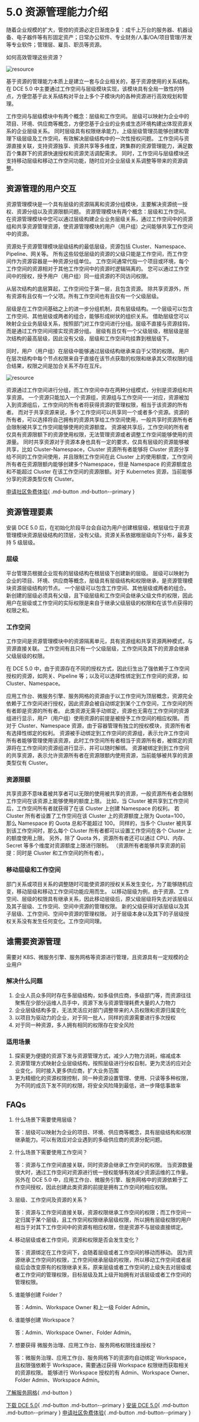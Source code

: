 # 5.0 资源管理能力介绍

随着企业规模的扩大，管控的资源必定日渐庞杂复：成千上万台的服务器、机器设备、电子器件等有形固定资产；日常办公软件、专业财务/人事/OA/项目管理/开发等专业软件；管理层、雇员、职员等资源。

如何高效管理这些资源？

![resource](images/resource01.png)

基于资源的管理能力本质上是建立一套与企业相关的，基于资源使用的关系结构。
在 DCE 5.0 中主要通过工作空间与层级模块实现，该模块具有全局一致性的特点，方便您基于此关系结构对平台上多个子模块内的各种资源进行高效规划和管理。

工作空间与层级模块中有两个概念：层级和工作空间。
层级可以映射为企业中的项目、环境、供应商等概念，方便您基于企业的业务或生态环境构建出体现资源关系的企业层级关系。
同时层级具有权限继承能力，上级层级管理员能够创建和管理下级层级及工作空间，有效解决层级结构中的一次性授权问题。
工作空间与资源直接关联，支持资源独享、资源共享等多维度，跨集群的资源管理能力，满足数百个集群下的资源快速授权和资源灵活调配需求。
同时，工作空间与层级模块还支持移动层级和移动工作空间功能，随时应对企业层级关系调整等带来的资源调整。

## 资源管理的用户交互

资源管理模块是一个具有层级的资源隔离和资源分组模块，主要解决资源统一授权、资源分组以及资源限额问题。
资源管理模块有两个概念：层级和工作空间。
在资源管理模块中您可以通过层级构建企业业务层级关系，通过工作空间中的资源组和共享资源管理资源，使资源管理模块的用户（用户组）之间能够共享工作空间中的资源。

资源处于资源管理模块层级结构的最低层级，资源包括 Cluster、Namespace、Pipeline、网关等。
所有这些较低层级的资源的父级只能是工作空间，而工作空间作为资源容器是一种资源分组单位。
工作空间通常代指一个项目或环境，每个工作空间的资源相对于其他工作空间中的资源时逻辑隔离的。
您可以通过工作空间中的授权，授予用户（用户组）同一组资源的不同访问权限。

从层次结构的底层算起，工作空间位于第一层，且包含资源。
除共享资源外，所有资源有且仅有一个父项。所有工作空间也有且仅有一个父级层级。

层级是在工作空间基础之上的进一步分组机制，具有层级结构。一个层级可以包含工作空间、其他层级或两者的组合，能够形成树状的组织关系。
借助层级您可以映射企业业务层级关系，按照部门对工作空间进行分组。层级不直接与资源挂钩，而是通过工作空间间接实现资源分组。
层级有且仅有一个父级层级，根层级是层次结构的最高层级，因此没有父级，层级和工作空间均挂靠到根层级下。

同时，用户（用户组）在层级中能够通过层级结构继承来自于父项的权限。
用户在层次结构中每个节点权限来自于直接在该节点获取的权限和继承其父项权限的组合结果，权限之间是加合关系不存在互斥。

![resource](images/resource02.png)

资源通过工作空间进行分组，而工作空间中存在两种分组模式，分别是资源组和共享资源。
一个资源只能加入一个资源组，资源组与工作空间一一对应，资源被加入到资源组后，工作空间的所有者将获得资源的管理权限，相当于该资源的所有者。
而对于共享资源来说，多个工作空间可以共享同一个或者多个资源。资源的所有者，可以选择将自己拥有的资源共享给工作空间使用，一般共享时资源所有者会限制被共享工作空间能够使用的资源额度。
资源被共享后，工作空间的所有者仅具有资源限额下的资源使用权限，无法管理资源或者调整工作空间能够使用的资源量。
同时共享资源对于资源本身也具有一定的要求，仅具有层级的资源能够被共享，比如 Cluster-Namespace，Cluster 资源所有者能够将 Cluster 资源分享给不同的工作空间使用，并且限制工作空间在此 Cluster 上的使用额度，工作空间所有者在资源限额内能够创建多个Namespace，但是 Namespace 的资源额度总和不能超过 Cluster 在该工作空间的资源限额。对于 Kubernetes 资源，当前能够分享的资源类型仅有 Cluster。

[申请社区免费体验](../dce/license0.md){ .md-button .md-button--primary }

## 资源管理要素

安装 DCE 5.0 后，在初始化阶段平台会自动为用户创建根层级，根层级位于资源管理模块资源层级结构的顶层，没有父级。资源关系依据根层级向下分布，最多支持 5 级层级。

### 层级

平台管理员根据企业现有的层级结构在根层级下创建新的层级。
层级可以映射为企业的项目、环境、供应商等概念，层级具有层级结构和权限继承，是资源管理模块资源层级结构的节点。
一个层级可以包含工作空间、其他层级或两者的组合。
新创建的层级必须具有父级，且下级层级和工作空间会继承父级文件的权限，因此用户在层级或工作空间的实际权限是来自于继承父级层级的权限和在该节点获得的权限之和。

### 工作空间

工作空间是资源管理模块中的资源隔离单元，具有资源组和共享资源两种模式，与资源直接关联。
工作空间有且只有一个父级层级，工作空间及其下的资源会继承父级层级的权限。

在 DCE 5.0 中，由于资源存在不同的授权方式，因此衍生出了强依赖于工作空间授权的资源，如网关、Pipeline 等；以及可以选择性绑定到工作空间的资源，如 Cluster、Namespace。

应用工作台、微服务引擎、服务网格的资源由于以工作空间为顶层概念，资源完全依赖于工作空间进行授权，因此资源会被自动绑定到某个工作空间，工作空间的所有者即是资源的所有者。
此类资源无需手动绑定，资源也无需在工作空间的资源组进行显示，用户（用户组）使用资源的前提是被授予工作空间的相应权限。
而对于 Cluster、Namespace 资源，由于容器管理有独立的授权模块，资源所有者有选择性绑定的权利。
资源被手动绑定到工作空间的资源组，表示允许工作空间所有者能够管理使用该资源，此时工作空间所有者相当于资源所有者，被绑定的资源将在工作空间的资源组进行显示，并可以随时解绑。
资源被绑定到到工作空间的共享资源，表示允许资源所有者在资源限额内使用资源，当前能够被共享的资源类型仅有 Cluster。

### 资源限额

共享资源不意味着被共享者可以无限的使用被共享的资源，一般资源所有者会限制工作空间在该资源上能够使用的额度上限。
比如，当 Cluster 被共享到工作空间后，工作空间所有者就获得了在该 Cluster 上创建 Namespace 的权利。
若 Cluster 所有者设置了工作空间在该 Cluster 上的资源额度上限为 Quota=100，那么 Namespace 的 Quota 总和不能超过 100。
同样的，当多个 Cluster 被共享到该工作空间时，那么每个 Cluster 所有者都可以设置工作空间在各个 Cluster 上的额度使用上限。
另外，除了 Quota 外，资源所有者还可以通过 CPU、内存、Secret 等多个维度对资源额度上限进行限制。
（资源所有者能够共享资源的前提：同时是 Cluster 和工作空间的所有者）。

### 移动层级和工作空间

部门关系或项目关系的调整随时可能使资源的授权关系发生变化，为了能够随机应变，移动层级和移动工作空间功能应用而生。
以移动层级为例，由于资源、工作空间、层级的权限具有继承关系，因此移动层级后，原父级层级将失去对该层级以及其子层级、工作空间、空间中资源的管理权限。
新的父级获得对该层级以及其子层级、工作空间、空间中资源的管理权限。
对于层级本身以及其下的子层级授权关系没有发生任何变化。工作空间同理。

## 谁需要资源管理

需要对 K8S、微服务引擎、服务网格等资源进行管理，且资源具有一定规模的企业用户

### 解决什么问题

1. 企业人员众多同时存在多层级结构，如多级供应商，多级部门等，而资源往往聚焦在少部分运维人员手中，资源下发与资源管理耗费大量的人力物力
2. 企业层级结构多变，无法灵活应对部门调整带来的人员权限和资源归属变化
3. 以项目为驱动力的企业，对于同一批人，同样的资源需要进行多次授权
4. 对于同一种资源，多人拥有相同的权限存在安全风险

### 适用场景

1. 探索更为便捷的资源下发与资源管理方式，减少人力物力消耗，缩减成本
2. 资源管理方式映射企业层级结构，按照层级进行分权自制，更为灵活的应对企业变化，同时接入更多供应商，扩大业务范围
3. 更为精细化的资源权限控制，同一种资源设置管理、使用、只读等多种权限，为不同的成员下发不同的权限，将安全风险降到最低，进一步降低事故率

## FAQs

1. 什么场景下需要使用层级？

    答：层级可以映射为企业的项目、环境、供应商等概念，具有层级结构和权限继承能力。可以有效应对企业遇到的多级供应商的资源分配问题。

2. 什么场景下需要使用工作空间？

    答：资源与工作空间直接关联，同时资源会继承工作空间的权限。
    当资源数量很大时，通过工作空间对资源进行统一授权能够有效减少资源运维的工作量。
    另外在 DCE 5.0 中，应用工作台、微服务引擎、服务网格中的资源依赖于工作空间授权，因此创建此类资源的前提是拥有工作空间的相应权限。

3. 层级、工作空间及资源的关系？

    答：资源与工作空间直接关联，资源权限继承工作空间的权限；而工作空间一定归属于某个层级，且工作空间权限继承层级权限，所以拥有层级权限的用户相当于对其下工作空间中的资源有相应权限，但是资源不与层级直接绑定。

4. 移动层级或者工作空间，资源和权限是否会发生变化？

    答：资源绑定在工作空间下，会随着层级或者工作空间的移动而移动。
    因为资源继承工作空间的权限，工作空间继承层级的权限，所以移动工作空间或者层级后会改变原有的权限继承关系，原来层级或者工作空间的上级失去对层级或者工作空间的管理权限，目标层级及其上级开始拥有对该层级或者工作空间的管理权限。

5. 谁能够创建 Folder？

    答：Admin、Workspace Owner 和上一级 Folder Admin。

6. 谁能够创建 Workspace？

    答：Admin、Workspace Owner、Folder Admin。
   
7. 想要获得 微服务治理、应用工作台、服务网格权限找谁授权？

    答：微服务治理、应用工作台、服务网格下的资源均自动绑定 Workspace，且权限强依赖于 Workspace，需要通过获得 Workspace 权限继而获取相关的资源权限。
    能够进行 Workspace 授权的有 Admin、Workspace Owner、Folder Admin、Workspace Admin。

[了解服务网格](../ghippo/intro/what.md){ .md-button }

[下载 DCE 5.0](../download/dce5.md){ .md-button .md-button--primary }
[安装 DCE 5.0](../install/intro.md){ .md-button .md-button--primary }
[申请社区免费体验](../dce/license0.md){ .md-button .md-button--primary }
